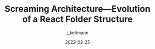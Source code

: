 ---
author: j_kettmann
date: 2022-02-25
publisher: thepracticaldev
tags:
  - react
  - architecture
target_url: https://dev.to/profydev/screaming-architecture-evolution-of-a-react-folder-structure-4g25
title: Screaming Architecture—Evolution of a React Folder Structure
---